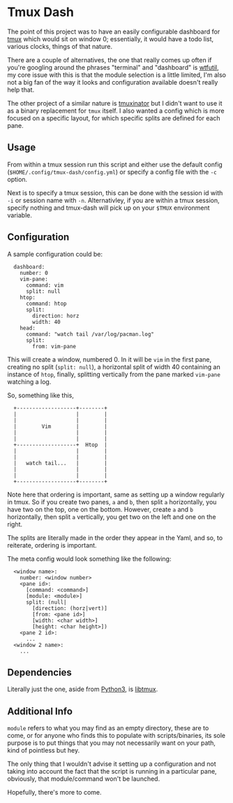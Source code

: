 Tmux Dash
=========

The point of this project was to have an easily configurable dashboard for [tmux](https://github.com/tmux/tmux) which would sit on window 0; essentially, it would have a todo list, various clocks, things of that nature.

There are a couple of alternatives, the one that really comes up often if you're googling around the phrases "terminal" and "dashboard" is [wtfutil](https://wtfutil.com/), my core issue with this is that the module selection is a little limited, I'm also not a big fan of the way it looks and configuration available doesn't really help that.

The other project of a similar nature is [tmuxinator](https://github.com/tmuxinator/tmuxinator) but I didn't want to use it as a binary replacement for `tmux` itself. I also wanted a config which is more focused on a specific layout, for which specific splits are defined for each pane.

## Usage

From within a tmux session run this script and either use the default config (`$HOME/.config/tmux-dash/config.yml`) or specify a config file with the `-c` option.

Next is to specify a tmux session, this can be done with the session id with `-i` or session name with `-n`. Alternativley, if you are within a tmux session, specify nothing and tmux-dash will pick up on your `$TMUX` environment variable.

## Configuration

A sample configuration could be:

```
  dashboard:
    number: 0
    vim-pane:
      command: vim
      split: null
    htop:
      command: htop
      split: 
        direction: horz
        width: 40
    head:
      command: "watch tail /var/log/pacman.log"
      split:
        from: vim-pane
```

This will create a window, numbered 0. In it will be `vim` in the first pane, creating no split (`split: null`), a horizontal split of width 40 containing an instance of `htop`, finally, splitting vertically from the pane marked `vim-pane` watching a log.

So, something like this,

```
  +-------------------+--------+
  |                   |        |
  |                   |        |
  |        Vim        |        |
  |                   |        |
  |                   |        |
  +-------------------+  Htop  |
  |                   |        |
  |                   |        |
  |   watch tail...   |        |
  |                   |        |
  |                   |        |
  +-------------------+--------+
```

Note here that ordering is important, same as setting up a window regularly in tmux. So if you create two panes, `a` and `b`, then split `a` horizontally, you have two on the top, one on the bottom. However, create `a` and `b` horizontally, then split `a` vertically, you get two on the left and one on the right.

The splits are literally made in the order they appear in the Yaml, and so, to reiterate, ordering is important.

The meta config would look something like the following:

```
  <window name>:
    number: <window number>
    <pane id>:
      [command: <command>]
      [module: <module>]
      split: (null|
        [direction: (horz|vert)]
        [from: <pane id>]
        [width: <char width>]
        [height: <char height>])
    <pane 2 id>:
      ...
  <window 2 name>:
    ...
```

## Dependencies

Literally just the one, aside from [Python3](https://www.python.org/download/releases/3.0/), is [libtmux](https://github.com/tmux-python/libtmux).

## Additional Info

`module` refers to what you may find as an empty directory, these are to come, or for anyone who finds this to populate with scripts/binaries, its sole purpose is to put things that you may not necessarily want on your path, kind of pointless but hey.

The only thing that I wouldn't advise it setting up a configuration and not taking into account the fact that the script is running in a particular pane, obviously, that module/command won't be launched.

Hopefully, there's more to come.

